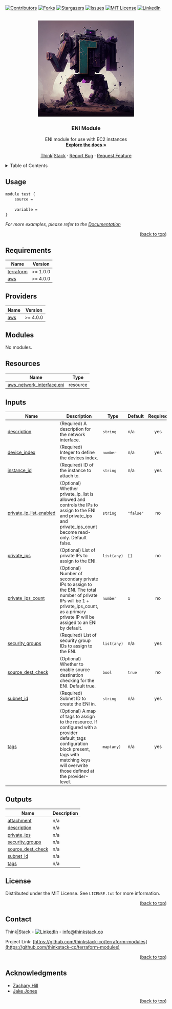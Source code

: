 <!-- Blank module readme template: Do a search and replace with your text editor for the following: `module_name`, `module_description` -->
<!-- Improved compatibility of back to top link: See: https://github.com/othneildrew/Best-README-Template/pull/73 -->
<a name="readme-top"></a>


<!-- PROJECT SHIELDS -->
<!--
*** I'm using markdown "reference style" links for readability.
*** Reference links are enclosed in brackets [ ] instead of parentheses ( ).
*** See the bottom of this document for the declaration of the reference variables
*** for contributors-url, forks-url, etc. This is an optional, concise syntax you may use.
*** https://www.markdownguide.org/basic-syntax/#reference-style-links
-->
[![Contributors][contributors-shield]][contributors-url]
[![Forks][forks-shield]][forks-url]
[![Stargazers][stars-shield]][stars-url]
[![Issues][issues-shield]][issues-url]
[![MIT License][license-shield]][license-url]
[![LinkedIn][linkedin-shield]][linkedin-url]


<!-- PROJECT LOGO -->
<br />
<div align="center">
  <a href="https://github.com/thinkstack-co/terraform-modules">
    <img src="/images/terraform_modules_logo.webp" alt="Logo" width="300" height="300">
  </a>

<h3 align="center">ENI Module</h3>
  <p align="center">
    ENI module for use with EC2 instances
    <br />
    <a href="https://github.com/thinkstack-co/terraform-modules"><strong>Explore the docs »</strong></a>
    <br />
    <br />
    <a href="https://www.thinkstack.co/">Think|Stack</a>
    ·
    <a href="https://github.com/thinkstack-co/terraform-modules/issues">Report Bug</a>
    ·
    <a href="https://github.com/thinkstack-co/terraform-modules/issues">Request Feature</a>
  </p>
</div>


<!-- TABLE OF CONTENTS -->
<details>
  <summary>Table of Contents</summary>
  <ol>
    <li><a href="#usage">Usage</a></li>
    <li><a href="#requirements">Requirements</a></li>
    <li><a href="#providers">Providers</a></li>
    <li><a href="#modules">Modules</a></li>
    <li><a href="#Resources">Resources</a></li>
    <li><a href="#inputs">Inputs</a></li>
    <li><a href="#outputs">Outputs</a></li>
    <li><a href="#license">License</a></li>
    <li><a href="#contact">Contact</a></li>
    <li><a href="#acknowledgments">Acknowledgments</a></li>
  </ol>
</details>


<!-- USAGE EXAMPLES -->
## Usage

```
module test {
    source = 

    variable = 
}
```

_For more examples, please refer to the [Documentation](https://github.com/thinkstack-co/terraform-modules)_

<p align="right">(<a href="#readme-top">back to top</a>)</p>

<!-- terraform-docs output will be input automatically below-->
<!-- terraform-docs markdown table --output-file README.md --output-mode inject .-->
<!-- BEGIN_TF_DOCS -->
## Requirements

| Name | Version |
|------|---------|
| <a name="requirement_terraform"></a> [terraform](#requirement\_terraform) | >= 1.0.0 |
| <a name="requirement_aws"></a> [aws](#requirement\_aws) | >= 4.0.0 |

## Providers

| Name | Version |
|------|---------|
| <a name="provider_aws"></a> [aws](#provider\_aws) | >= 4.0.0 |

## Modules

No modules.

## Resources

| Name | Type |
|------|------|
| [aws_network_interface.eni](https://registry.terraform.io/providers/hashicorp/aws/latest/docs/resources/network_interface) | resource |

## Inputs

| Name | Description | Type | Default | Required |
|------|-------------|------|---------|:--------:|
| <a name="input_description"></a> [description](#input\_description) | (Required) A description for the network interface. | `string` | n/a | yes |
| <a name="input_device_index"></a> [device\_index](#input\_device\_index) | (Required) Integer to define the devices index. | `number` | n/a | yes |
| <a name="input_instance_id"></a> [instance\_id](#input\_instance\_id) | (Required) ID of the instance to attach to. | `string` | n/a | yes |
| <a name="input_private_ip_list_enabled"></a> [private\_ip\_list\_enabled](#input\_private\_ip\_list\_enabled) | (Optional) Whether private\_ip\_list is allowed and controls the IPs to assign to the ENI and private\_ips and private\_ips\_count become read-only. Default false. | `string` | `"false"` | no |
| <a name="input_private_ips"></a> [private\_ips](#input\_private\_ips) | (Optional) List of private IPs to assign to the ENI. | `list(any)` | `[]` | no |
| <a name="input_private_ips_count"></a> [private\_ips\_count](#input\_private\_ips\_count) | (Optional) Number of secondary private IPs to assign to the ENI. The total number of private IPs will be 1 + private\_ips\_count, as a primary private IP will be assiged to an ENI by default. | `number` | `1` | no |
| <a name="input_security_groups"></a> [security\_groups](#input\_security\_groups) | (Required) List of security group IDs to assign to the ENI. | `list(any)` | n/a | yes |
| <a name="input_source_dest_check"></a> [source\_dest\_check](#input\_source\_dest\_check) | (Optional) Whether to enable source destination checking for the ENI. Default true. | `bool` | `true` | no |
| <a name="input_subnet_id"></a> [subnet\_id](#input\_subnet\_id) | (Required) Subnet ID to create the ENI in. | `string` | n/a | yes |
| <a name="input_tags"></a> [tags](#input\_tags) | (Optional) A map of tags to assign to the resource. If configured with a provider default\_tags configuration block present, tags with matching keys will overwrite those defined at the provider-level. | `map(any)` | n/a | yes |

## Outputs

| Name | Description |
|------|-------------|
| <a name="output_attachment"></a> [attachment](#output\_attachment) | n/a |
| <a name="output_description"></a> [description](#output\_description) | n/a |
| <a name="output_private_ips"></a> [private\_ips](#output\_private\_ips) | n/a |
| <a name="output_security_groups"></a> [security\_groups](#output\_security\_groups) | n/a |
| <a name="output_source_dest_check"></a> [source\_dest\_check](#output\_source\_dest\_check) | n/a |
| <a name="output_subnet_id"></a> [subnet\_id](#output\_subnet\_id) | n/a |
| <a name="output_tags"></a> [tags](#output\_tags) | n/a |
<!-- END_TF_DOCS -->

<!-- LICENSE -->
## License

Distributed under the MIT License. See `LICENSE.txt` for more information.

<p align="right">(<a href="#readme-top">back to top</a>)</p>



<!-- CONTACT -->
## Contact

Think|Stack - [![LinkedIn][linkedin-shield]][linkedin-url] - info@thinkstack.co

Project Link: [https://github.com/thinkstack-co/terraform-modules](https://github.com/thinkstack-co/terraform-modules)

<p align="right">(<a href="#readme-top">back to top</a>)</p>



<!-- ACKNOWLEDGMENTS -->
## Acknowledgments

* [Zachary Hill](https://zacharyhill.co)
* [Jake Jones](https://github.com/jakeasarus)

<p align="right">(<a href="#readme-top">back to top</a>)</p>


<!-- MARKDOWN LINKS & IMAGES -->
<!-- https://www.markdownguide.org/basic-syntax/#reference-style-links -->
[contributors-shield]: https://img.shields.io/github/contributors/thinkstack-co/terraform-modules.svg?style=for-the-badge
[contributors-url]: https://github.com/thinkstack-co/terraform-modules/graphs/contributors
[forks-shield]: https://img.shields.io/github/forks/thinkstack-co/terraform-modules.svg?style=for-the-badge
[forks-url]: https://github.com/thinkstack-co/terraform-modules/network/members
[stars-shield]: https://img.shields.io/github/stars/thinkstack-co/terraform-modules.svg?style=for-the-badge
[stars-url]: https://github.com/thinkstack-co/terraform-modules/stargazers
[issues-shield]: https://img.shields.io/github/issues/thinkstack-co/terraform-modules.svg?style=for-the-badge
[issues-url]: https://github.com/thinkstack-co/terraform-modules/issues
[license-shield]: https://img.shields.io/github/license/thinkstack-co/terraform-modules.svg?style=for-the-badge
[license-url]: https://github.com/thinkstack-co/terraform-modules/blob/master/LICENSE.txt
[linkedin-shield]: https://img.shields.io/badge/-LinkedIn-black.svg?style=for-the-badge&logo=linkedin&colorB=555
[linkedin-url]: https://www.linkedin.com/company/thinkstack/
[product-screenshot]: /images/screenshot.webp
[Terraform.io]: https://img.shields.io/badge/Terraform-7B42BC?style=for-the-badge&logo=terraform
[Terraform-url]: https://terraform.io